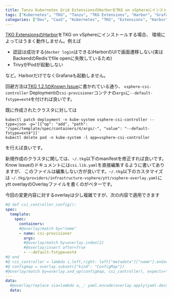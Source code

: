 ```yaml
---
title: Tanzu Kubernetes Grid ExtensionsのHarborをTKG on vSphereにインストールする場合に発生する問題のworkaroundをyttで設定するメモ
tags: ["Kubernetes", "TKG", "Tanzu", "TKG Extensions", "Harbor", "Grafana", "ytt"]
categories: ["Dev", "CaaS", "Kubernetes", "TKG", "Extensions", "Harbor"]
---
```


[TKG ExtensionsのHarbor](https://docs.vmware.com/en/VMware-Tanzu-Kubernetes-Grid/1.2/vmware-tanzu-kubernetes-grid-12/GUID-extensions-harbor-registry.html)をTKG on vSphereにインストールする場合、
環境によってはうまく動作しません。例えば

* 認証は成功する(`docker login`はできる)HarborのUIで画面遷移しない(実はBackendのRedisでfile openに失敗しているため)
* TrivyがPodが起動しない

など。HarborだけでなくGrafanaも起動しません。

回避方法は[TKG 1.2.1のKnown Issue](https://docs.vmware.com/en/VMware-Tanzu-Kubernetes-Grid/1.2.1/rn/VMware-Tanzu-Kubernetes-Grid-121-Release-Notes.html#TKG-3153)に書かれている通り、
`vsphere-csi-controller` Deploymentの`csi-provisioner`コンテナの`args`に`--default-fstype=ext4`を付ければ良いです。

既に作成されたクラスタに対しては

```
kubectl patch deployment -n kube-system vsphere-csi-controller --type=json -p='[{"op": "add", "path": "/spec/template/spec/containers/4/args/-", "value": "--default-fstype=ext4"}]'
kubectl delete pod -n kube-system -l app=vsphere-csi-controller
```

を行えば良いです。

新規作成のクラスタに関しては、`~/.tkg`以下のmanifestを修正すれば良いです。Know Issueのドキュメントには`csi.lib.yaml`を直接編集するように書いてありますが、
このファイルは編集しない方が良いです。`~/.tkg`以下のカスタマイズは `~/.tkg/providers/infrastructure-vsphere/ytt/vsphere-overlay.yaml`にytt overlayのOverlayファイルを書くのがベターです。

今回の変更内容に対するoverlayは少し複雑ですが、次の内容で適用できます

```yaml
#@ def csi_controller_config():
spec:
  template:
    spec:
      containers:
      #@overlay/match by="name"
      - name: csi-provisioner
        args:
        #@overlay/match by=overlay.index(2)
        #@overlay/insert after=True
        - --default-fstype=ext4
#@ end
#@ csi_controller = lambda i,left,right: left["metadata"]["name"].endswith("-vsphere-csi-controller")
#@ configmap = overlay.subset({"kind": "ConfigMap"})
#@overlay/match by=overlay.and_op(configmap, csi_controller), expects="1+"
---
data:
  #@overlay/replace via=lambda a,_: yaml.encode(overlay.apply(yaml.decode(a), csi_controller_config()))
  data:
```
